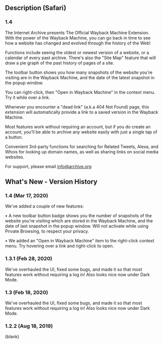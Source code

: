 ## Description (Safari)

### 1.4

The Internet Archive presents The Official Wayback Machine Extension. With the power of the Wayback Machine, you can go back in time to see how a website has changed and evolved through the history of the Web!

Functions include seeing the oldest or newest version of a website, or a calendar of every past archive. There's also the "Site Map" feature that will draw a pie graph of the past history of pages of a site.

The toolbar button shows you how many snapshots of the website you're visiting are in the Wayback Machine, and the date of the latest snapshot in the popup window.

You can right-click, then "Open in Wayback Machine" in the context menu. Try it while over a link.

Whenever you encounter a "dead link" (a.k.a 404 Not Found) page, this extension will automatically provide a link to a saved version in the Wayback Machine.

Most features work without requiring an account, but if you do create an account, you'll be able to archive any website easily with just a single tap of a button.

Convenient 3rd-party functions for searching for Related Tweets, Alexa, and Whois for looking up domain names, as well as sharing links on social media websites.

For support, please email info@archive.org

## What's New - Version History

### 1.4 (Mar 17, 2020)

We've added a couple of new features:

• A new toolbar button badge shows you the number of snapshots of the website you're visiting which are stored in the Wayback Machine, and the date of last snapshot in the popup window. Will not activate while using Private Browsing, to respect your privacy.

• We added an "Open in Wayback Machine" item to the right-click context menu. Try hovering over a link and right-click to open.

### 1.3.1 (Feb 28, 2020)

We've overhauled the UI, fixed some bugs, and made it so that most features work without requiring a log in! Also looks nice now under Dark Mode.

### 1.3 (Feb 18, 2020)

We've overhauled the UI, fixed some bugs, and made it so that most features work without requiring a log in! Also looks nice now under Dark Mode.

### 1.2.2 (Aug 18, 2019)

(blank)
